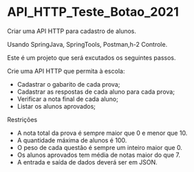 # API_HTTP_Teste_Botao_2021
Criar uma API HTTP para cadastro de alunos.

Usando SpringJava, SpringTools, Postman,h-2 Controle.

Este é um projeto que será excutados os seguintes passos.

Crie uma API HTTP que permita à escola:
- Cadastrar o gabarito de cada prova;
- Cadastrar as respostas de cada aluno para cada prova;
- Verificar a nota final de cada aluno;
- Listar os alunos aprovados;

Restrições
- A nota total da prova é sempre maior que 0 e menor que 10.
- A quantidade máxima de alunos é 100.
- O peso de cada questão é sempre um inteiro maior que 0.
- Os alunos aprovados tem média de notas maior do que 7.
- A entrada e saída de dados deverá ser em JSON.
